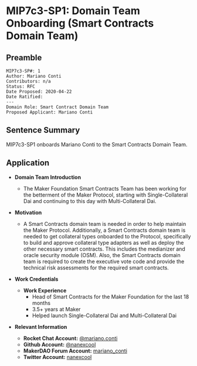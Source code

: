 

# MIP7c3-SP1: Domain Team Onboarding (Smart Contracts Domain Team)


## Preamble
```
MIP7c3-SP#: 1
Author: Mariano Conti
Contributors: n/a
Status: RFC
Date Proposed: 2020-04-22
Date Ratified:
---
Domain Role: Smart Contract Domain Team
Proposed Applicant: Mariano Conti
```

## Sentence Summary
MIP7c3-SP1 onboards Mariano Conti to the Smart Contracts Domain Team.

## Application

-   **Domain Team Introduction**

	-   The Maker Foundation Smart Contracts Team has been working for the betterment of the Maker Protocol, starting with Single-Collateral Dai and continuing to this day with Multi-Collateral Dai.
    

-   **Motivation**

	- A Smart Contracts domain team is needed in order to help maintain the Maker Protocol. Additionally, a Smart Contracts domain team is needed to get collateral types onboarded to the Protocol, specifically to build and approve collateral type adapters as well as deploy the other necessary smart contracts. This includes the medianizer and oracle security module (OSM). Also, the Smart Contracts domain team is required to create the executive vote code and provide the technical risk assessments for the required smart contracts.
    

-   **Work Credentials**
    - **Work Experience**
	    -   Head of Smart Contracts for the Maker Foundation for the last 18 months
	    -   3.5+ years at Maker
	    -   Helped launch Single-Collateral Dai and Multi-Collateral Dai
    
-   **Relevant Information**
    
	- **Rocket Chat Account:** [@mariano.conti](https://chat.makerdao.com/direct/mariano.conti)
    - **Github Account:** [@nanexcool](https://github.com/nanexcool)
	- **MakerDAO Forum Account:** [mariano_conti](https://forum.makerdao.com/u/mariano_conti/summary)
	- **Twitter Account:** [nanexcool](https://twitter.com/nanexcool)
